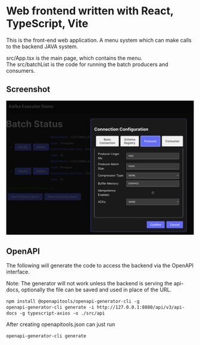 # Web frontend written with React, TypeScript, Vite


This is the front-end web application.  A menu system which can make calls to the backend JAVA system.

src/App.tsx is the main page, which contains the menu.  
The src/batchList is the code for running the batch producers and consumers.

## Screenshot
![example](Front_Screenshot.png)

## OpenAPI
The following will generate the code to access the backend via the OpenAPI interface.

Note: The generator will not work unless the backend is serving the api-docs, optionally the file can be saved and used in place of the URL.

```shell
npm install @openapitools/openapi-generator-cli -g
openapi-generator-cli generate -i http://127.0.0.1:8080/api/v3/api-docs -g typescript-axios -o ./src/api
```

After creating openapitools.json can just run

```shell
openapi-generator-cli generate
```

